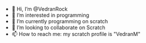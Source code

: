 - 👋 Hi, I’m @VedranRock
- 👀 I’m interested in programming
- 🌱 I’m currently programming on scratch
- 💞️ I’m looking to collaborate on Scratch
- 📫 How to reach me: my scratch profile is "VedranM"

<!---
VedranRock/VedranRock is a ✨ special ✨ repository because its `README.md` (this file) appears on your GitHub profile.
You can click the Preview link to take a look at your changes.
--->
